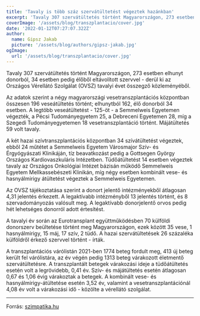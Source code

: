 ```yaml
---
title: 'Tavaly is több száz szervátültetést végeztek hazánkban'
excerpt: 'Tavaly 307 szervátültetés történt Magyarországon, 273 esetben elhunyt donorból, 34 esetben pedig élőből eltávolított szervvel - derül ki az Országos Vérellátó Szolgálat (OVSZ) tavalyi évet összegző közleményéből.'
coverImage: '/assets/blog/transzplantacio/cover.jpg'
date: '2022-01-12T07:27:07.322Z'
author:
  name: Gipsz Jakab
  picture: '/assets/blog/authors/gipsz-jakab.jpg'
ogImage:
  url: '/assets/blog/transzplantacio/cover.jpg'
---
```


Tavaly 307 szervátültetés történt Magyarországon, 273 esetben elhunyt donorból, 34 esetben pedig élőből eltávolított szervvel - derül ki az Országos Vérellátó Szolgálat (OVSZ) tavalyi évet összegző közleményéből.

Az adatok szerint a négy magyarországi vesetranszplantációs központban összesen 196 veseátültetés történt; elhunytból 162, élő donorból 34 esetben. A legtöbb veseátültetést - 125-öt - a Semmelweis Egyetemen végezték, a Pécsi Tudományegyetem 25, a Debreceni Egyetemen 28, míg a Szegedi Tudományegyetemen 18 vesetranszplantáció történt. Májátültetés 59 volt tavaly.

A két hazai szívtranszplantációs központban 34 szívátültetést végeztek, ebből 24 műtétet a Semmelweis Egyetem Városmajor Szív- és Érgyógyászati Klinikáján, tíz beavatkozást pedig a Gottsegen György Országos Kardiovaszkuláris Intézetben.
Tüdőátültetést 14 esetben végeztek tavaly az Országos Onkológiai Intézet bázisán működő Semmelweis Egyetem Mellkassebészeti Klinikán, míg négy esetben kombinált vese- és hasnyálmirigy átültetést végeztek a Semmelweis Egyetemen.

Az OVSZ tájékoztatása szerint a donort jelentő intézményekből átlagosan 4,31 jelentés érkezett. A legaktívabb intézményből 13 jelentés történt, és 8 szervadományozás valósult meg. A legaktívabb donorjelentő orvos pedig hét lehetséges donorról adott értesítést.

A tavalyi év során az Eurotransplant együttműködésben 70 külföldi donorszerv beültetése történt meg Magyarországon, ezek között 35 vese, 1 hasnyálmirigy, 15 máj, 17 szív, 2 tüdő. A hazai szervátültetések 26 százaléka külföldről érkező szervvel történt - írták.

A transzplantációs várólistán 2021-ben 1774 beteg fordult meg, 413 új beteg került fel várólistára, az év végén pedig 1313 beteg várakozott életmentő szervátültetésre. A transzplantált betegek várakozási ideje a tüdőátültetés esetén volt a legrövidebb, 0,41 év. Szív- és májátültetés esetén átlagosan 0,67 és 1,06 évig várakoztak a betegek. A kombinált vese- és hasnyálmirigy-átültetése esetén 3,52 év, valamint a vesetranszplantációnál 4,08 év volt a várakozási idő - közölte a vérellátó szolgálat.

---

Forrás: [szimpatika.hu](https://szimpatika.hu/cikkek/11783/tavaly-is-tobb-szaz-szervatultetest-vegeztek-hazankban)

